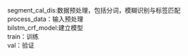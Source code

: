 segment_cal_dis:数据预处理，包括分词，模糊识别与标签匹配  
process_data：输入预处理  
bilstm_crf_model:建立模型  
train：训练  
val：验证